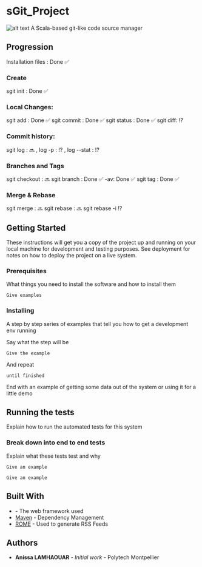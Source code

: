# sGit_Project

           
![alt text](https://i.ibb.co/4tVTVjy/Capture-d-cran-2019-10-11-05-16-38.png)
 A Scala-based git-like code source manager
 
 ## Progression
 
 Installation files : Done :white_check_mark:
 
 ### Create 
 sgit init : Done :white_check_mark:
 
 ### Local Changes:
 sgit add : Done :white_check_mark: 
   sgit commit : Done :white_check_mark: 
 sgit status :  Done :white_check_mark: 
 sgit diff:  :interrobang: 
 
  ### Commit history:
 sgit log :   :soon:
      , log -p :   :interrobang:
      , log --stat :   :interrobang:
 
 ### Branches and Tags          
 sgit checkout : :soon:
 sgit branch <branch name>:   Done :white_check_mark:
             -av: Done :white_check_mark:
 sgit tag <branch name>:   Done :white_check_mark:

### Merge & Rebase
sgit merge <branch>:    :soon:
sgit rebase <branch>:  :soon:
sgit rebase -i <commit hash or banch name>  :interrobang:

 
## Getting Started

These instructions will get you a copy of the project up and running on your local machine for development and testing purposes. See deployment for notes on how to deploy the project on a live system.

### Prerequisites

What things you need to install the software and how to install them

```
Give examples
```

### Installing

A step by step series of examples that tell you how to get a development env running

Say what the step will be

```
Give the example
```

And repeat

```
until finished
```

End with an example of getting some data out of the system or using it for a little demo

## Running the tests

Explain how to run the automated tests for this system

### Break down into end to end tests

Explain what these tests test and why

```
Give an example
```

```
Give an example
```

## Built With

* [](http://www.dropwizard.io/1.0.2/docs/) - The web framework used
* [Maven](https://maven.apache.org/) - Dependency Management
* [ROME](https://rometools.github.io/rome/) - Used to generate RSS Feeds


## Authors

* **Anissa LAMHAOUAR** - *Initial work* - Polytech Montpellier




